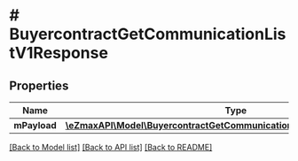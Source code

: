 # # BuyercontractGetCommunicationListV1Response

## Properties

Name | Type | Description | Notes
------------ | ------------- | ------------- | -------------
**mPayload** | [**\eZmaxAPI\Model\BuyercontractGetCommunicationListV1ResponseMPayload**](BuyercontractGetCommunicationListV1ResponseMPayload.md) |  |

[[Back to Model list]](../../README.md#models) [[Back to API list]](../../README.md#endpoints) [[Back to README]](../../README.md)

